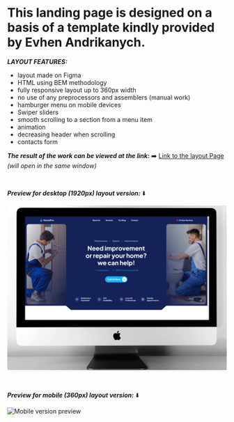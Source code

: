 # This landing page is designed on a basis of a template kindly provided by Evhen Andrikanych. <br>

**_LAYOUT FEATURES:_**

- layout made on Figma
- HTML using BEM methodology
- fully responsive layout up to 360px width
- no use of any preprocessors and assemblers (manual work)
- hamburger menu on mobile devices
- Swiper sliders
- smooth scrolling to a section from a menu item
- animation
- decreasing header when scrolling
- contacts form

**_The result of the work can be viewed at the link:_** ➡️
[Link to the layout Page](https://pavlo-orhunov.github.io/Home-Services/)
_(will open in the same window)_

<br>

**_Preview for desktop (1920px) layout version:_** ⬇️

![Desktop version preview](https://github.com/Pavlo-Orhunov/Home-Services/blob/master/images/desktop.jpg "Desktop version preview")

<br>

**_Preview for mobile (360px) layout version:_** ⬇️

![Mobile version preview](https://github.com/Pavlo-Orhunov/Home-Services/blob/master/images/mobile.jpg "Mobile version preview")
